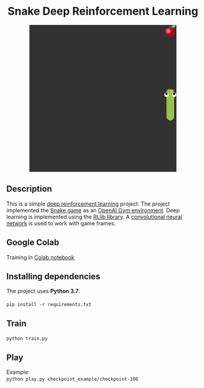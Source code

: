 <div align="center">

# Snake Deep Reinforcement Learning

![Example](example.webp)

</div>

## Description

This is a
simple [deep reinforcement learning](https://en.wikipedia.org/wiki/Deep_reinforcement_learning)
project. The project implemented
the [Snake game](https://en.wikipedia.org/wiki/Snake_(video_game_genre)) as
an [OpenAI Gym environment](https://www.gymlibrary.dev/). Deep learning is implemented using
the [RLlib library](https://docs.ray.io/en/latest/rllib/index.html).
A [convolutional neural network](https://en.wikipedia.org/wiki/Convolutional_neural_network) is used
to work with game frames.
<br />

## Google Colab

Training
in [Colab notebook](https://colab.research.google.com/drive/1AA4h3tCovuy1H52hPi7iAPiup2AgteNP?usp=sharing)
<br />

## Installing dependencies

The project uses **Python 3.7**.
<br />
<br />
`pip install -r requirements.txt`
<br />

## Train

`python train.py`
<br />

## Play

Example:
<br />
`python play.py checkpoint_example/checkpoint-100`